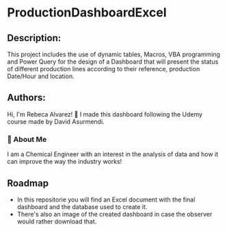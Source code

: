 # ProductionDashboardExcel
## Description:
This project includes the use of dynamic tables, Macros, VBA programming and Power Query for the design of a Dashboard that will present the status of different production lines according to their reference, production Date/Hour and location.


## Authors:
Hi, I'm Rebeca Alvarez! 👋 I made this dashboard following the Udemy course made by David Asurmendi.

### 🚀 About Me
I am a Chemical Engineer with an interest in the analysis of data and how it can improve the way the industry works!

## Roadmap

- In this repositorie you will find an Excel document with the final dashboard and the database used to create it.
- There's also an image of the created dashboard in case the observer would rather download that.
